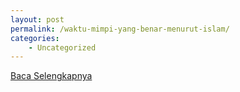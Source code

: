 ```yaml
---
layout: post
permalink: /waktu-mimpi-yang-benar-menurut-islam/
categories:
    - Uncategorized
---
```


[Baca Selengkapnya](/02)